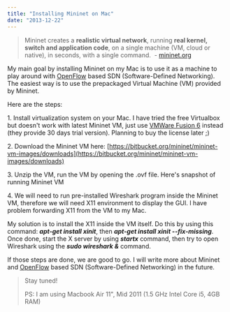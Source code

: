 ```yaml
---
title: "Installing Mininet on Mac"
date: "2013-12-22"
---
```


> Mininet creates a **realistic virtual network**, running **real kernel, switch and application code**, on a single machine (VM, cloud or native), in seconds, with a single command.  - [mininet.org](https://mininetorg)

My main goal by installing Mininet on my Mac is to use it as a machine to play around with [OpenFlow](https://openflow.org) based SDN (Software-Defined Networking). The easiest way is to use the prepackaged Virtual Machine (VM) provided by Mininet.

Here are the steps:

1\. Install virtualization system on your Mac. I have tried the free Virtualbox but doesn't work with latest Mininet VM, just use [VMWare Fusion 6](https://www.vmware.com/products/fusion/features.html) instead (they provide 30 days trial version). Planning to buy the license later ;)

2\. Download the Mininet VM here: [https://bitbucket.org/mininet/mininet-vm-images/downloads](https://bitbucket.org/mininet/mininet-vm-images/downloads) 

3\. Unzip the VM, run the VM by opening the .ovf file. Here's snapshot of running Mininet VM

4\. We will need to run pre-installed Wireshark program inside the Mininet VM, therefore we will need X11 environment to display the GUI. I have problem forwarding X11 from the VM to my Mac.

My solution is to install the X11 inside the VM itself. Do this by using this command: _**apt-get install xinit**_, then _**apt-get install xinit --fix-missing**_. Once done, start the X server by using _**startx**_ command, then try to open Wireshark using the _**sudo wireshark &**_ command.

If those steps are done, we are good to go. I will write more about Mininet and [OpenFlow](https://openflow.org) based SDN (Software-Defined Networking) in the future.

> Stay tuned!
>
> PS: I am using Macbook Air 11", Mid 2011 (1.5 GHz Intel Core i5, 4GB RAM)
>
